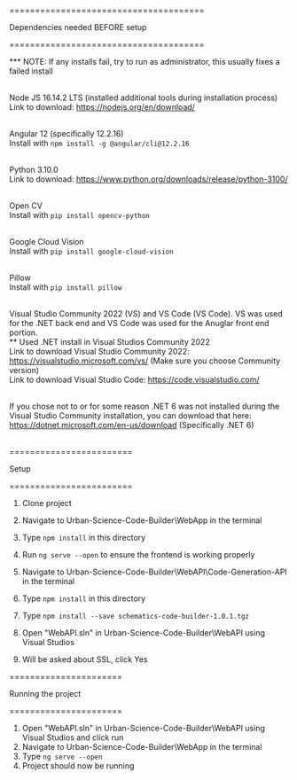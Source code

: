 ======================================

Dependencies needed BEFORE setup

======================================

*** NOTE: If any installs fail, try to run as administrator, this usually fixes a failed install
</br > </br > 

Node JS 16.14.2 LTS (installed additional tools during installation process) </br > 
Link to download: https://nodejs.org/en/download/
</br > </br > 

Angular 12 (specifically 12.2.16) </br > 
Install with `npm install -g @angular/cli@12.2.16`
</br > </br >

Python 3.10.0 </br > 
Link to download: https://www.python.org/downloads/release/python-3100/
</br > </br >

Open CV </br > 
Install with `pip install opencv-python`
</br > </br >

Google Cloud Vision </br > 
Install with `pip install google-cloud-vision`
</br > </br >

Pillow </br > 
Install with `pip install pillow`
</br > </br >

Visual Studio Community 2022 (VS) and VS Code (VS Code). VS was used for the .NET back end and VS Code was used for the Anuglar front end portion.</br > 
** Used .NET install in Visual Studios Community 2022</br > 
Link to download Visual Studio Community 2022: https://visualstudio.microsoft.com/vs/ (Make sure you choose Community version)</br > 
Link to download Visual Studio Code: https://code.visualstudio.com/
</br > </br >

If you chose not to or for some reason .NET 6 was not installed during the Visual Studio Community installation, you can download that here: </br > 
https://dotnet.microsoft.com/en-us/download (Specifically .NET 6)
</br > </br >

========================

Setup

========================


1) Clone project

2) Navigate to Urban-Science-Code-Builder\WebApp in the terminal
3) Type `npm install` in this directory
4) Run `ng serve --open` to ensure the frontend is working properly

5) Navigate to Urban-Science-Code-Builder\WebAPI\Code-Generation-API in the terminal
6) Type `npm install` in this directory
7) Type `npm install --save schematics-code-builder-1.0.1.tgz`

8) Open "WebAPI.sln" in Urban-Science-Code-Builder\WebAPI using Visual Studios
9) Will be asked about SSL, click Yes



======================

Running the project

======================

1) Open "WebAPI.sln" in Urban-Science-Code-Builder\WebAPI using Visual Studios and click run
2) Navigate to Urban-Science-Code-Builder\WebApp in the terminal
3) Type `ng serve --open`
4) Project should now be running
